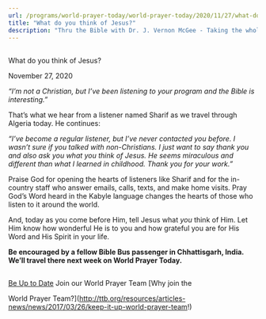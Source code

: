 ```yaml
---
url: /programs/world-prayer-today/world-prayer-today/2020/11/27/what-do-you-think-of-jesus
title: "What do you think of Jesus?"
description: "Thru the Bible with Dr. J. Vernon McGee - Taking the whole Word to the whole world"
---
```







## 
 What do you think of Jesus?


November 27, 2020




*“I’m not a Christian, but I’ve been listening to your program and the Bible is interesting.”*

That’s what we hear from a listener named Sharif as we travel through Algeria today. He continues:

*“I’ve become a regular listener, but I’ve never contacted you before. I wasn’t sure if you talked with non-Christians. I just want to say thank you and also ask you what you think of Jesus. He seems miraculous and different than what I learned in childhood. Thank you for your work.”* 

Praise God for opening the hearts of listeners like Sharif and for the in-country staff who answer emails, calls, texts, and make home visits. Pray God’s Word heard in the Kabyle language changes the hearts of those who listen to it around the world. 

And, today as you come before Him, tell Jesus what *you* think of Him. Let Him know how wonderful He is to you and how grateful you are for His Word and His Spirit in your life.

**Be encouraged by a fellow Bible Bus passenger in Chhattisgarh, India. We’ll travel there next week on World Prayer Today.**







## 




[Be Up to Date](http://feeds.feedburner.com/WorldPrayerToday "World Prayer Today RSS Feed")
Join our World Prayer Team
[Why join the  

World Prayer Team?](http://ttb.org/resources/articles-news/news/2017/03/26/keep-it-up-world-prayer-team!)




